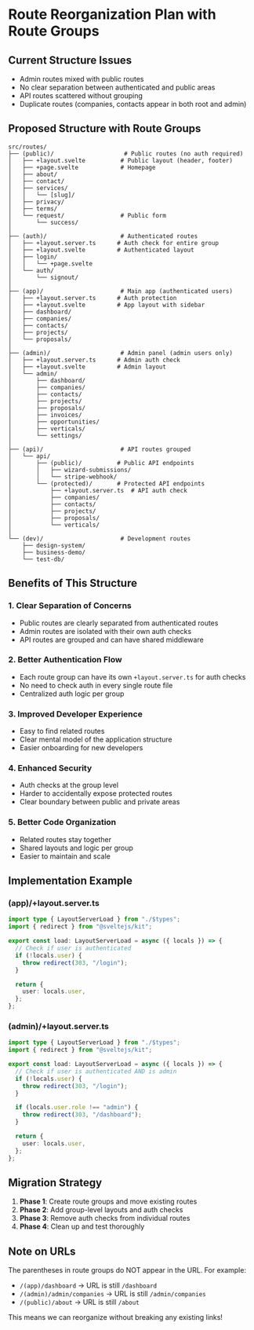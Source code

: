 # Route Reorganization Plan with Route Groups

## Current Structure Issues

- Admin routes mixed with public routes
- No clear separation between authenticated and public areas
- API routes scattered without grouping
- Duplicate routes (companies, contacts appear in both root and admin)

## Proposed Structure with Route Groups

```
src/routes/
├── (public)/                    # Public routes (no auth required)
│   ├── +layout.svelte          # Public layout (header, footer)
│   ├── +page.svelte            # Homepage
│   ├── about/
│   ├── contact/
│   ├── services/
│   │   └── [slug]/
│   ├── privacy/
│   ├── terms/
│   └── request/                # Public form
│       └── success/
│
├── (auth)/                     # Authenticated routes
│   ├── +layout.server.ts      # Auth check for entire group
│   ├── +layout.svelte         # Authenticated layout
│   ├── login/
│   │   └── +page.svelte
│   └── auth/
│       └── signout/
│
├── (app)/                      # Main app (authenticated users)
│   ├── +layout.server.ts      # Auth protection
│   ├── +layout.svelte         # App layout with sidebar
│   ├── dashboard/
│   ├── companies/
│   ├── contacts/
│   ├── projects/
│   └── proposals/
│
├── (admin)/                    # Admin panel (admin users only)
│   ├── +layout.server.ts      # Admin auth check
│   ├── +layout.svelte         # Admin layout
│   └── admin/
│       ├── dashboard/
│       ├── companies/
│       ├── contacts/
│       ├── projects/
│       ├── proposals/
│       ├── invoices/
│       ├── opportunities/
│       ├── verticals/
│       └── settings/
│
├── (api)/                      # API routes grouped
│   └── api/
│       ├── (public)/          # Public API endpoints
│       │   ├── wizard-submissions/
│       │   └── stripe-webhook/
│       └── (protected)/       # Protected API endpoints
│           ├── +layout.server.ts  # API auth check
│           ├── companies/
│           ├── contacts/
│           ├── projects/
│           ├── proposals/
│           └── verticals/
│
└── (dev)/                      # Development routes
    ├── design-system/
    ├── business-demo/
    └── test-db/
```

## Benefits of This Structure

### 1. **Clear Separation of Concerns**

- Public routes are clearly separated from authenticated routes
- Admin routes are isolated with their own auth checks
- API routes are grouped and can have shared middleware

### 2. **Better Authentication Flow**

- Each route group can have its own `+layout.server.ts` for auth checks
- No need to check auth in every single route file
- Centralized auth logic per group

### 3. **Improved Developer Experience**

- Easy to find related routes
- Clear mental model of the application structure
- Easier onboarding for new developers

### 4. **Enhanced Security**

- Auth checks at the group level
- Harder to accidentally expose protected routes
- Clear boundary between public and private areas

### 5. **Better Code Organization**

- Related routes stay together
- Shared layouts and logic per group
- Easier to maintain and scale

## Implementation Example

### (app)/+layout.server.ts

```typescript
import type { LayoutServerLoad } from "./$types";
import { redirect } from "@sveltejs/kit";

export const load: LayoutServerLoad = async ({ locals }) => {
  // Check if user is authenticated
  if (!locals.user) {
    throw redirect(303, "/login");
  }

  return {
    user: locals.user,
  };
};
```

### (admin)/+layout.server.ts

```typescript
import type { LayoutServerLoad } from "./$types";
import { redirect } from "@sveltejs/kit";

export const load: LayoutServerLoad = async ({ locals }) => {
  // Check if user is authenticated AND is admin
  if (!locals.user) {
    throw redirect(303, "/login");
  }

  if (locals.user.role !== "admin") {
    throw redirect(303, "/dashboard");
  }

  return {
    user: locals.user,
  };
};
```

## Migration Strategy

1. **Phase 1**: Create route groups and move existing routes
2. **Phase 2**: Add group-level layouts and auth checks
3. **Phase 3**: Remove auth checks from individual routes
4. **Phase 4**: Clean up and test thoroughly

## Note on URLs

The parentheses in route groups do NOT appear in the URL. For example:

- `/(app)/dashboard` → URL is still `/dashboard`
- `/(admin)/admin/companies` → URL is still `/admin/companies`
- `/(public)/about` → URL is still `/about`

This means we can reorganize without breaking any existing links!
